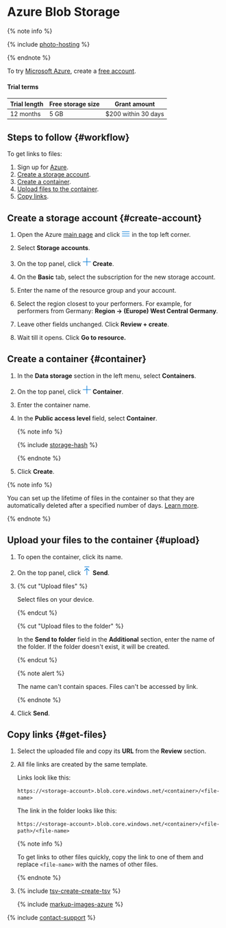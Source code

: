 # Azure Blob Storage

{% note info %}

{% include [photo-hosting](_includes/cloud-storage/photo-hosting.md) %}

{% endnote %}

To try [Microsoft Azure](https://docs.microsoft.com/en-us/azure/storage/blobs/storage-blobs-introduction), create a [free account](https://azure.microsoft.com/en-us/free/).

#### Trial terms

Trial length | Free storage size | Grant amount
------------ | ----------------- | ------------
12 months | 5 GB | $200 within 30 days

## Steps to follow {#workflow}

To get links to files:

1. Sign up for [Azure](https://signup.azure.com/signup).
1. [Create a storage account](#create-account).
1. [Create a container](#container).
1. [Upload files to the container](#upload).
1. [Copy links](#get-files).

## Create a storage account {#create-account}

1. Open the Azure [main page](https://portal.azure.com/?quickstart=true#home) and click ![Hamburger menu](../_images/tutorials/cloud-storage/azure/more-icon.png) in the top left corner.

1. Select **Storage accounts**.

1. On the top panel, click ![Create](../_images/tutorials/cloud-storage/azure/plus-icon.png) **Create**.

1. On the **Basic** tab, select the subscription for the new storage account.

1. Enter the name of the resource group and your account.

1. Select the region closest to your performers. For example, for performers from Germany: **Region → (Europe) West Central Germany**.

1. Leave other fields unchanged. Click **Review + create**.

1. Wait till it opens. Click **Go to resource.**

## Create a container {#container}

1. In the **Data storage** section in the left menu, select **Containers**.

1. On the top panel, click ![Container](../_images/tutorials/cloud-storage/azure/plus-icon.png) **Container**.

1. Enter the container name.

1. In the **Public access level** field, select **Container**.

    {% note info %}

    {% include [storage-hash](_includes/cloud-storage/hash.md) %}

    {% endnote %}

1. Click **Create**.

{% note info %}

You can set up the lifetime of files in the container so that they are automatically deleted after a specified number of days. [Learn more](https://docs.microsoft.com/en-us/azure/cdn/cdn-manage-expiration-of-blob-content).

{% endnote %}

## Upload your files to the container {#upload}

1. To open the container, click its name.

1. On the top panel, click ![Send](../_images/tutorials/cloud-storage/azure/send-icon.png) **Send**.

1. {% cut "Upload files" %}

    Select files on your device.

    {% endcut %}

    {% cut "Upload files to the folder" %}

    In the **Send to folder** field in the **Additional** section, enter the name of the folder. If the folder doesn't exist, it will be created.

    {% endcut %}

    {% note alert %}

    The name can't contain spaces. Files can't be accessed by link.

    {% endnote %}

1. Click **Send**.

## Copy links {#get-files}

1. Select the uploaded file and copy its **URL** from the **Review** section.

1. All file links are created by the same template.

    Links look like this:

    ```
    https://<storage-account>.blob.core.windows.net/<container>/<file-name>
    ```

    The link in the folder looks like this:

    ```
    https://<storage-account>.blob.core.windows.net/<container>/<file-path>/<file-name>
    ```

    {% note info %}

    To get links to other files quickly, copy the link to one of them and replace `<file-name>` with the names of other files.

    {% endnote %}

1. {% include [tsv-create-create-tsv](_includes/cloud-storage/id-tsv-create/create-tsv.md) %}

    {% include [markup-images-azure](_includes/cloud-storage/markup/markup-images-azure.md) %}

{% include [contact-support](_includes/contact-support.md) %}
